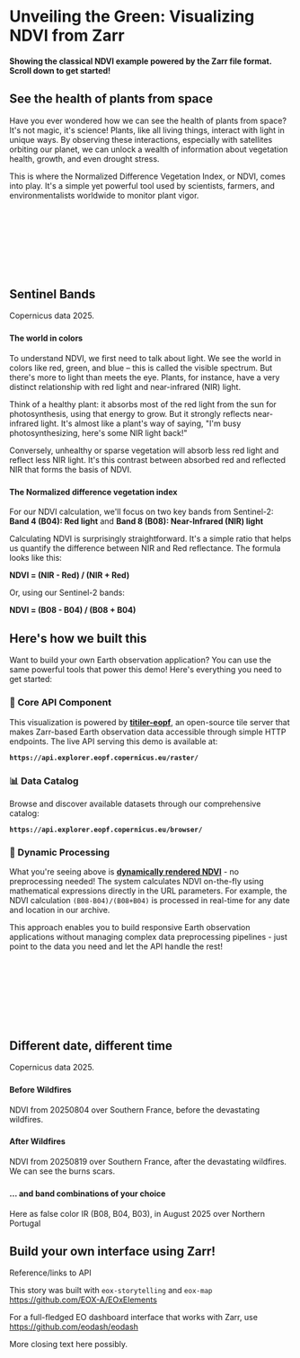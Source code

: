 # Unveiling the Green: Visualizing NDVI from Zarr <!--{ as="img" mode="hero" src="https://custom-scripts.sentinel-hub.com/custom-scripts/sentinel-2/ndvi/fig/fig1.png" }-->
#### Showing the classical NDVI example powered by the Zarr file format. Scroll down to get started! <!--{ style="font-size:1rem;opacity:0.7;margin-top:1rem;" }-->

## See the health of plants from space <!-- { style="margin-top: 7rem" } -->

Have you ever wondered how we can see the health of plants from space? It's not magic, it's science! Plants, like all living things, interact with light in unique ways. By observing these interactions, especially with satellites orbiting our planet, we can unlock a wealth of information about vegetation health, growth, and even drought stress.

This is where the Normalized Difference Vegetation Index, or NDVI, comes into play. It's a simple yet powerful tool used by scientists, farmers, and environmentalists worldwide to monitor plant vigor.

<div style="height: 7rem"></div>

## Sentinel Bands <!--{ as="eox-map" class="overlay-br" mode="tour" }-->
Copernicus data 2025. <!--{ style="opacity: 0.75; font-size: 1rem;" }-->

### <!--{ layers='[{"type":"Tile","properties":{"id":"s-2-l2a"},"source":{"type":"XYZ","url": "https://api.explorer.eopf.copernicus.eu/raster/collections/sentinel-2-l2a/items/S2C_MSIL2A_20250913T095041_N0511_R079_T33TVF_20250913T151113/tiles/WebMercatorQuad/{z}/{x}/{y}.png?variables=/measurements/reflectance/r10m:b04&variables=/measurements/reflectance/r10m:b03&variables=/measurements/reflectance/r10m:b02&rescale=0,0.3"}},{"type":"Tile","properties":{"id":"background"},"source":{"type":"WMTSCapabilities","url":"https://tiles.maps.eox.at/wmts/1.0.0/WMTSCapabilities.xml","layer":"s2cloudless-2022_3857"}}]' center=[14.2,40.8] zoom="12" animationOptions="{duration:500}" }-->
#### The world in colors
To understand NDVI, we first need to talk about light. We see the world in colors like red, green, and blue – this is called the visible spectrum. But there's more to light than meets the eye. Plants, for instance, have a very distinct relationship with red light and near-infrared (NIR) light.

Think of a healthy plant: it absorbs most of the red light from the sun for photosynthesis, using that energy to grow. But it strongly reflects near-infrared light. It's almost like a plant's way of saying, "I'm busy photosynthesizing, here's some NIR light back!"

Conversely, unhealthy or sparse vegetation will absorb less red light and reflect less NIR light. It's this contrast between absorbed red and reflected NIR that forms the basis of NDVI.

### <!--{ layers='[{"type":"Tile","properties":{"id":"s-2-l2a"},"source":{"type":"XYZ","url": "https://api.explorer.eopf.copernicus.eu/raster/collections/sentinel-2-l2a/items/S2C_MSIL2A_20250913T095041_N0511_R079_T33TVF_20250913T151113/tiles/WebMercatorQuad/{z}/{x}/{y}.png?expression=(/measurements/reflectance/r10m:b08-/measurements/reflectance/r10m:b04)/(/measurements/reflectance/r10m:b08%2b/measurements/reflectance/r10m:b04)&rescale=-1,1&colormap_name=rdylgn"}},{"type":"Tile","properties":{"id":"background"},"source":{"type":"WMTSCapabilities","url":"https://tiles.maps.eox.at/wmts/1.0.0/WMTSCapabilities.xml","layer":"s2cloudless-2022_3857"}}]' center=[14.2,40.8] zoom="12" animationOptions="{duration:500}" }-->

#### The Normalized difference vegetation index

For our NDVI calculation, we'll focus on two key bands from Sentinel-2:
**Band 4 (B04): Red light** and **Band 8 (B08): Near-Infrared (NIR) light**

Calculating NDVI is surprisingly straightforward. It's a simple ratio that helps us quantify the difference between NIR and Red reflectance. The formula looks like this:

**NDVI = (NIR - Red) / (NIR + Red)**

Or, using our Sentinel-2 bands:

**NDVI = (B08 - B04) / (B08 + B04)**

## Here's how we built this <!-- { style="margin-top: 7rem" } -->

Want to build your own Earth observation application? You can use the same powerful tools that power this demo! Here's everything you need to get started:

### 🔧 Core API Component
This visualization is powered by **[titiler-eopf](https://github.com/EOPF-Explorer/titiler-eopf)**, an open-source tile server that makes Zarr-based Earth observation data accessible through simple HTTP endpoints. The live API serving this demo is available at:

**`https://api.explorer.eopf.copernicus.eu/raster/`**

### 📊 Data Catalog
Browse and discover available datasets through our comprehensive catalog:

**`https://api.explorer.eopf.copernicus.eu/browser/`**

### 🚀 Dynamic Processing
What you're seeing above is **[dynamically rendered NDVI](https://api.explorer.eopf.copernicus.eu/raster/collections/sentinel-2-l2a/items/S2C_MSIL2A_20250913T095041_N0511_R079_T33TVF_20250913T151113/WebMercatorQuad/map.html?expression=(/measurements/reflectance/r10m:b08-/measurements/reflectance/r10m:b04)/(/measurements/reflectance/r10m:b08%2b/measurements/reflectance/r10m:b04)&rescale=-1,1&colormap_name=rdylgn)** - no preprocessing needed! The system calculates NDVI on-the-fly using mathematical expressions directly in the URL parameters. For example, the NDVI calculation `(B08-B04)/(B08+B04)` is processed in real-time for any date and location in our archive.

This approach enables you to build responsive Earth observation applications without managing complex data preprocessing pipelines - just point to the data you need and let the API handle the rest!

<div style="height: 7rem"></div>

## Different date, different time <!--{ as="eox-map" class="overlay-br" mode="tour" }-->
Copernicus data 2025. <!--{ style="opacity: 0.75; font-size: 1rem;" }-->

### <!--{ layers='[{"type":"Tile","properties":{"id":"s-2-l2a"},"source":{"type":"XYZ","url": "https://api.explorer.eopf.copernicus.eu/raster/collections/sentinel-2-l2a/items/S2B_MSIL2A_20250804T103629_N0511_R008_T31TDH_20250804T130722/tiles/WebMercatorQuad/{z}/{x}/{y}.png?expression=(/measurements/reflectance/r10m:b08-/measurements/reflectance/r10m:b04)/(/measurements/reflectance/r10m:b08%2b/measurements/reflectance/r10m:b04)&rescale=-1,1&colormap_name=rdylgn"}},{"type":"Tile","properties":{"id":"background"},"source":{"type":"WMTSCapabilities","url":"https://tiles.maps.eox.at/wmts/1.0.0/WMTSCapabilities.xml","layer":"s2cloudless-2022_3857"}}]' center=[2.88,43.05] zoom="12" }-->
#### Before Wildfires
NDVI from 20250804 over Southern France, before the devastating wildfires.
### <!--{ layers='[{"type":"Tile","properties":{"id":"s-2-l2a"},"source":{"type":"XYZ","url": "https://api.explorer.eopf.copernicus.eu/raster/collections/sentinel-2-l2a/items/S2A_MSIL2A_20250831T103701_N0511_R008_T31TDH_20250831T145420/tiles/WebMercatorQuad/{z}/{x}/{y}.png?expression=(/measurements/reflectance/r10m:b08-/measurements/reflectance/r10m:b04)/(/measurements/reflectance/r10m:b08%2b/measurements/reflectance/r10m:b04)&rescale=-1,1&colormap_name=rdylgn"}},{"type":"Tile","properties":{"id":"background"},"source":{"type":"WMTSCapabilities","url":"https://tiles.maps.eox.at/wmts/1.0.0/WMTSCapabilities.xml","layer":"s2cloudless-2022_3857"}}]' center=[2.88,43.05] zoom="12" }-->
#### After Wildfires
NDVI from 20250819 over Southern France, after the devastating wildfires. We can see the burns scars.

### <!--{ layers='[{"type":"Tile","properties":{"id":"s-2-l2a"},"source":{"type":"XYZ","url": "https://api.explorer.eopf.copernicus.eu/raster/collections/sentinel-2-l2a/items/S2C_MSIL2A_20250811T112131_N0511_R037_T29TPF_20250811T152216/tiles/WebMercatorQuad/{z}/{x}/{y}.png?variables=/measurements/reflectance/r10m:b08&variables=/measurements/reflectance/r10m:b04&variables=/measurements/reflectance/r10m:b03&rescale=0,0.3"}},{"type":"Tile","properties":{"id":"background"},"source":{"type":"WMTSCapabilities","url":"https://tiles.maps.eox.at/wmts/1.0.0/WMTSCapabilities.xml","layer":"s2cloudless-2022_3857"}}]' center=[-7,41] zoom="12" }-->
#### ... and band combinations of your choice

Here as false color IR (B08, B04, B03), in August 2025 over Northern Portugal

## Build your own interface using Zarr! <!-- { style="margin-top: 7rem" } -->
Reference/links to API

This story was built with `eox-storytelling` and `eox-map`
https://github.com/EOX-A/EOxElements

For a full-fledged EO dashboard interface that works with Zarr, use https://github.com/eodash/eodash

More closing text here possibly.
